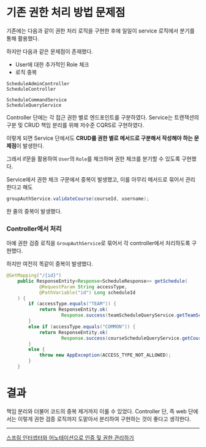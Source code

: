 # 기존 권한 처리 방법 문제점

기존에는 다음과 같이 권한 처리 로직을 구현한 후에 일일이 service 로직에서 분기를 통해 활용했다.

하지만 다음과 같은 문제점이 존재했다.
- User에 대한 추가적인 Role 체크
- 로직 중복

```
ScheduleAdminController
ScheduleController

ScheduleCommandService
ScheduleQueryService
```
Controller 단에는 각 접근 권한 별로 엔드포인트를 구분하였다. Service는 트랜잭션의 구분 및 CRUD 책임 분리를 위해 저수준 CQRS로 구현하였다.

이렇게 되면 Service 단에서도 **CRUD를 권한 별로 메서드로 구분해서 작성해야 하는 문제점**이 발생한다.

그래서 if문을 활용하여 `User`의 `Role`를 체크하며 권한 체크를 분기할 수 있도록 구현했다.

Service에서 권한 체크 구문에서 중복이 발생했고, 이를 아무리 메서드로 묶어서 관리한다고 해도 
```java
groupAuthService.validateCourse(courseId, username);
```
한 줄의 중복이 발생했다.

### Controller에서 처리

아예 권한 검증 로직을 `GroupAuthService`로 묶어서 각 controller에서 처리하도록 구현했다.

하지만 여전히 똑같이 중복이 발생했다.

```java
@GetMapping("/{id}")
    public ResponseEntity<Response<ScheduleResponse>> getSchedule(
            @RequestParam String accessType,
            @PathVariable("id") Long scheduleId
    ) {
        if (accessType.equals("TEAM")) {
            return ResponseEntity.ok(
                    Response.success(teamScheduleQueryService.getTeamSchedule(scheduleId)));
        }
        else if (accessType.equals("COMMON")) {
            return ResponseEntity.ok(
                    Response.success(courseScheduleQueryService.getCourseSchedule(scheduleId)));
        }
        else {
            throw new AppException(ACCESS_TYPE_NOT_ALLOWED);
        }
    }
```

### 

# 결과

책임 분리와 더불어 코드의 중복 제거까지 이룰 수 있었다.
Controller 단, 즉 web 단에서는 이렇게 권한 검증 로직까지 도맡아서 분리하여 구현하는 것이 좋다고 생각한다.

---

[스프링 인터셉터와 어노테이션으로 인증 및 권한 관리하기](https://willseungh0.tistory.com/84)

